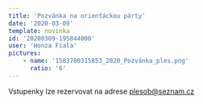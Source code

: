 ```yaml
---
title: 'Pozvánka na orienťáckou párty'
date: '2020-03-09'
template: novinka
id: '20200309-195844000'
user: 'Honza Fiala'
pictures:
    - name: '1583780315853_2020_Pozvánka_ples.png'
      ratio: '6'
---
```

Vstupenky lze rezervovat na adrese plesob@seznam.cz
